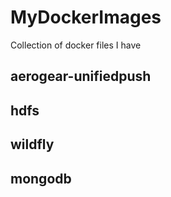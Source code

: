 # MyDockerImages
Collection of docker files I have

## aerogear-unifiedpush
## hdfs
## wildfly
## mongodb

